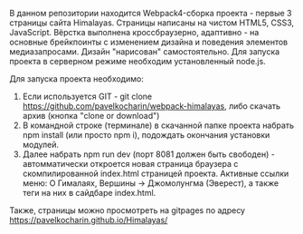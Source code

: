 В данном репозитории находится Webpack4-сборка проекта - первые 3 страницы сайта Himalayas. Страницы написаны на чистом HTML5, CSS3, JavaScript. Вёрстка выполнена кроссбраузерно, адаптивно - на основные брейкпоинты с изменением дизайна и поведения элементов медиазапросами.  Дизайн "нарисован" самостоятельно. Для запуска проекта в серверном режиме необходим установленный node.js.

Для запуска проекта необходимо:

1. Если используется GIT - git clone https://github.com/pavelkocharin/webpack-himalayas, либо скачать архив (кнопка "clone or download")
2. В командной строке (терминале) в скачанной папке проекта набрать npm install (или просто npm i), подождать окончания установки модулей.
3. Далее набрать npm run dev (порт 8081 должен быть свободен) - автомматически откроется новая страница браузера с скомпилированной index.html страницей проекта. Активные ссылки меню: О Гималаях, Вершины -> Джомолунгма (Эверест), а также теги на них в сайдбаре index.html.

Также, страницы можно просмотреть на gitpages по адресу https://pavelkocharin.github.io/Himalayas/